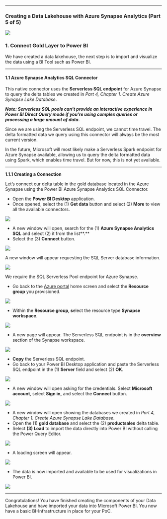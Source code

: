 ----------

### Creating a Data Lakehouse with Azure Synapse Analytics (Part 5 of 5)

![](https://cdn-images-1.medium.com/max/800/1*VHQ1XmsdtvpnaGo01JsHsg.png)

### 1. Connect Gold Layer to Power BI

We have created a data lakehouse, the next step is to import and visualize the data using a BI Tool such as Power BI.

----------

#### 1.1 **Azure Synapse Analytics SQL Connector**

This native connector uses the **Serverless SQL endpoint** for Azure Synapse to query the delta tables we created in _Part 4, Chapter 1. Create Azure Synapse Lake Database_.

**_Note: Serverless SQL pools can’t provide an interactive experience in Power BI Direct Query mode if you’re using complex queries or processing a large amount of data._**

Since we are using the Serverless SQL endpoint, we cannot time travel. The delta formatted data we query using this connector will always be the most current version.

In the future, Microsoft will most likely make a Serverless Spark endpoint for Azure Synapse available, allowing us to query the delta formatted data using Spark, which enables time travel. But for now, this is not yet available.

----------

**1.1.1 Creating a Connection**

Let’s connect our delta table in the gold database located in the Azure Synapse using the Power BI Azure Synapse Analytics SQL Connector.

-   Open the **Power BI Desktop** application.
-   Once opened, select the (1) **Get data** button and select (2) **More** to view all the available connectors.

![](https://cdn-images-1.medium.com/max/800/1*q5ne1cxWa22_azHKt2r2dQ.png)

-   A new window will open, search for the (1) **Azure Synapse Analytics SQL** and select (2) it from the list**.**
-   Select the (3) **Connect** button.

![](https://cdn-images-1.medium.com/max/800/1*pvbG3i6eiAjF05X11zFtug.png)

A new window will appear requesting the SQL Server database information.

![](https://cdn-images-1.medium.com/max/800/1*lSf26Ctu7Mh7i6bjBhQdIw.png)

We require the SQL Serverless Pool endpoint for Azure Synapse.

-   Go back to the [Azure portal](http://portal.azure.com/) home screen and select the **Resource group** you provisioned.

![](https://cdn-images-1.medium.com/max/800/1*sCoh3Eo4rlYRISqTlpojDw.png)

-   Within the **Resource group, s**elect the resource type **Synapse workspace**.

![](https://cdn-images-1.medium.com/max/800/1*1LzT7VLwzbzocYXhj8I_Pg.png)

-   A new page will appear. The Serverless SQL endpoint is in the **overview** section of the Synapse workspace.

![](https://cdn-images-1.medium.com/max/800/1*LouVkVI5-97L6EES-vOPPA.png)

-   **Copy** the Serverless SQL endpoint.
-   Go back to your Power BI Desktop application and paste the Serverless SQL endpoint in the (1) **Server** field and select (2) **OK**.

![](https://cdn-images-1.medium.com/max/800/1*imL_WW3sDWGdxtQ7vj4dqA.png)

-   A new window will open asking for the credentials. Select **Microsoft account**, select **Sign in,** and select the **Connect** button.

![](https://cdn-images-1.medium.com/max/800/1*33ZMX7AOWZbveD6Gl4DAoQ.png)

-   A new window will open showing the databases we created in _Part 4, Chapter 1. Create Azure Synapse Lake Database_.
-   Open the (1) **gold database** and select the (2) **productsales** delta table.
-   Select **(3) Load** to import the data directly into Power BI without calling the Power Query Editor.

![](https://cdn-images-1.medium.com/max/800/1*aDQwuMPlbupb_QuK1nu-ig.png)

-   A loading screen will appear.

![](https://cdn-images-1.medium.com/max/800/1*yiNVBryGsWj2_6Ev0EiFdg.png)

-   The data is now imported and available to be used for visualizations in Power BI.

![](https://cdn-images-1.medium.com/max/800/1*wbbkMY9G7MbEg770AwR92w.png)

----------

Congratulations! You have finished creating the components of your Data Lakehouse and have imported your data into Microsoft Power BI. You now have a basic BI-Infrastructure in place for your PoC.
